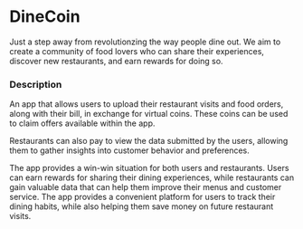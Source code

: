 # DineCoin

Just a step away from revolutionzing the way people dine out. We aim to create a community of food lovers who can share their experiences, discover new restaurants, and earn rewards for doing so.

### Description

An app that allows users to upload their restaurant visits and food orders, along with their bill, in exchange for virtual coins. These coins can be used to claim offers available within the app. 

Restaurants can also pay to view the data submitted by the users, allowing them to gather insights into customer behavior and preferences.

The app provides a win-win situation for both users and restaurants. Users can earn rewards for sharing their dining experiences, while restaurants can gain valuable data that can help them improve their menus and customer service. The app provides a convenient platform for users to track their dining habits, while also helping them save money on future restaurant visits.

